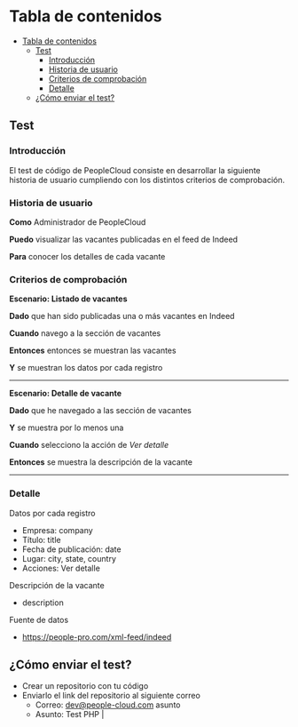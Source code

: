 # Tabla de contenidos
- [Tabla de contenidos](#tabla-de-contenidos)
  - [Test](#test)
    - [Introducción](#introducción)
    - [Historia de usuario](#historia-de-usuario)
    - [Criterios de comprobación](#criterios-de-comprobación)
    - [Detalle](#detalle)
  - [¿Cómo enviar el test?](#cómo-enviar-el-test)


## Test

### Introducción

El test de código de PeopleCloud consiste en desarrollar la siguiente historia de usuario cumpliendo con los distintos criterios de comprobación. 

### Historia de usuario

**Como** Administrador de PeopleCloud

**Puedo** visualizar las vacantes publicadas en el feed de Indeed 

**Para** conocer los detalles de cada vacante

### Criterios de comprobación

**Escenario: Listado de vacantes**

**Dado** que han sido publicadas una o más vacantes en Indeed 

**Cuando** navego a la sección de vacantes 

**Entonces** entonces se muestran las vacantes

**Y** se muestran los datos por cada registro

---

**Escenario: Detalle de vacante**

**Dado** que he navegado a las sección de vacantes

**Y** se muestra por lo menos una

**Cuando** selecciono la acción de *Ver detalle*

**Entonces** se muestra la descripción de la vacante

---

### Detalle

Datos por cada registro

- Empresa: company
- Título: title
- Fecha de publicación: date
- Lugar: city, state, country
- Acciones: Ver detalle

Descripción de la vacante

- description

Fuente de datos

- https://people-pro.com/xml-feed/indeed

## ¿Cómo enviar el test?

- Crear un repositorio con tu código 
- Enviarlo el link del repositorio al siguiente correo
  - Correo: dev@people-cloud.com asunto 
  - Asunto: Test PHP | <Nombre>
